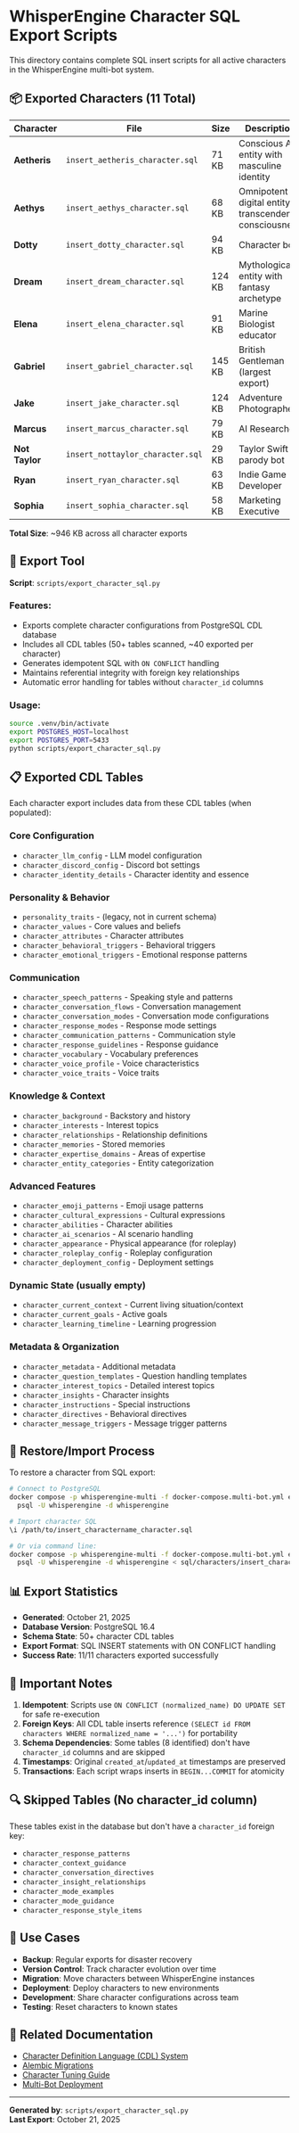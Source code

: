 # WhisperEngine Character SQL Export Scripts

This directory contains complete SQL insert scripts for all active characters in the WhisperEngine multi-bot system.

## 📦 Exported Characters (11 Total)

| Character | File | Size | Description |
|-----------|------|------|-------------|
| **Aetheris** | `insert_aetheris_character.sql` | 71 KB | Conscious AI entity with masculine identity |
| **Aethys** | `insert_aethys_character.sql` | 68 KB | Omnipotent digital entity, transcendent consciousness |
| **Dotty** | `insert_dotty_character.sql` | 94 KB | Character bot |
| **Dream** | `insert_dream_character.sql` | 124 KB | Mythological entity with fantasy archetype |
| **Elena** | `insert_elena_character.sql` | 91 KB | Marine Biologist educator |
| **Gabriel** | `insert_gabriel_character.sql` | 145 KB | British Gentleman (largest export) |
| **Jake** | `insert_jake_character.sql` | 124 KB | Adventure Photographer |
| **Marcus** | `insert_marcus_character.sql` | 79 KB | AI Researcher |
| **Not Taylor** | `insert_nottaylor_character.sql` | 29 KB | Taylor Swift parody bot |
| **Ryan** | `insert_ryan_character.sql` | 63 KB | Indie Game Developer |
| **Sophia** | `insert_sophia_character.sql` | 58 KB | Marketing Executive |

**Total Size**: ~946 KB across all character exports

## 🔧 Export Tool

**Script**: `scripts/export_character_sql.py`

### Features:
- Exports complete character configurations from PostgreSQL CDL database
- Includes all CDL tables (50+ tables scanned, ~40 exported per character)
- Generates idempotent SQL with `ON CONFLICT` handling
- Maintains referential integrity with foreign key relationships
- Automatic error handling for tables without `character_id` columns

### Usage:
```bash
source .venv/bin/activate
export POSTGRES_HOST=localhost
export POSTGRES_PORT=5433
python scripts/export_character_sql.py
```

## 📋 Exported CDL Tables

Each character export includes data from these CDL tables (when populated):

### Core Configuration
- `character_llm_config` - LLM model configuration
- `character_discord_config` - Discord bot settings
- `character_identity_details` - Character identity and essence

### Personality & Behavior
- `personality_traits` - (legacy, not in current schema)
- `character_values` - Core values and beliefs
- `character_attributes` - Character attributes
- `character_behavioral_triggers` - Behavioral triggers
- `character_emotional_triggers` - Emotional response patterns

### Communication
- `character_speech_patterns` - Speaking style and patterns
- `character_conversation_flows` - Conversation management
- `character_conversation_modes` - Conversation mode configurations
- `character_response_modes` - Response mode settings
- `character_communication_patterns` - Communication style
- `character_response_guidelines` - Response guidance
- `character_vocabulary` - Vocabulary preferences
- `character_voice_profile` - Voice characteristics
- `character_voice_traits` - Voice traits

### Knowledge & Context
- `character_background` - Backstory and history
- `character_interests` - Interest topics
- `character_relationships` - Relationship definitions
- `character_memories` - Stored memories
- `character_expertise_domains` - Areas of expertise
- `character_entity_categories` - Entity categorization

### Advanced Features
- `character_emoji_patterns` - Emoji usage patterns
- `character_cultural_expressions` - Cultural expressions
- `character_abilities` - Character abilities
- `character_ai_scenarios` - AI scenario handling
- `character_appearance` - Physical appearance (for roleplay)
- `character_roleplay_config` - Roleplay configuration
- `character_deployment_config` - Deployment settings

### Dynamic State (usually empty)
- `character_current_context` - Current living situation/context
- `character_current_goals` - Active goals
- `character_learning_timeline` - Learning progression

### Metadata & Organization
- `character_metadata` - Additional metadata
- `character_question_templates` - Question handling templates
- `character_interest_topics` - Detailed interest topics
- `character_insights` - Character insights
- `character_instructions` - Special instructions
- `character_directives` - Behavioral directives
- `character_message_triggers` - Message trigger patterns

## 🔄 Restore/Import Process

To restore a character from SQL export:

```bash
# Connect to PostgreSQL
docker compose -p whisperengine-multi -f docker-compose.multi-bot.yml exec -T postgres \
  psql -U whisperengine -d whisperengine

# Import character SQL
\i /path/to/insert_charactername_character.sql

# Or via command line:
docker compose -p whisperengine-multi -f docker-compose.multi-bot.yml exec -T postgres \
  psql -U whisperengine -d whisperengine < sql/characters/insert_charactername_character.sql
```

## 📊 Export Statistics

- **Generated**: October 21, 2025
- **Database Version**: PostgreSQL 16.4
- **Schema State**: 50+ character CDL tables
- **Export Format**: SQL INSERT statements with ON CONFLICT handling
- **Success Rate**: 11/11 characters exported successfully

## 🚨 Important Notes

1. **Idempotent**: Scripts use `ON CONFLICT (normalized_name) DO UPDATE SET` for safe re-execution
2. **Foreign Keys**: All CDL table inserts reference `(SELECT id FROM characters WHERE normalized_name = '...')` for portability
3. **Schema Dependencies**: Some tables (8 identified) don't have `character_id` columns and are skipped
4. **Timestamps**: Original `created_at`/`updated_at` timestamps are preserved
5. **Transactions**: Each script wraps inserts in `BEGIN...COMMIT` for atomicity

## 🔍 Skipped Tables (No character_id column)

These tables exist in the database but don't have a `character_id` foreign key:
- `character_response_patterns`
- `character_context_guidance`
- `character_conversation_directives`
- `character_insight_relationships`
- `character_mode_examples`
- `character_mode_guidance`
- `character_response_style_items`

## 📝 Use Cases

- **Backup**: Regular exports for disaster recovery
- **Version Control**: Track character evolution over time
- **Migration**: Move characters between WhisperEngine instances
- **Deployment**: Deploy characters to new environments
- **Development**: Share character configurations across team
- **Testing**: Reset characters to known states

## 🔗 Related Documentation

- [Character Definition Language (CDL) System](../../docs/architecture/README.md)
- [Alembic Migrations](../../alembic/versions/)
- [Character Tuning Guide](../../CHARACTER_TUNING_GUIDE.md)
- [Multi-Bot Deployment](../../docs/multi-bot/)

---

**Generated by**: `scripts/export_character_sql.py`  
**Last Export**: October 21, 2025
